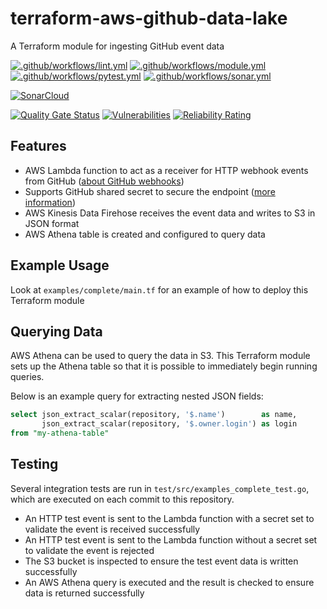 # terraform-aws-github-data-lake

A Terraform module for ingesting GitHub event data

[![.github/workflows/lint.yml](https://github.com/champ-oss/terraform-aws-github-data-lake/actions/workflows/lint.yml/badge.svg)](https://github.com/champ-oss/terraform-aws-github-data-lake/actions/workflows/lint.yml)
[![.github/workflows/module.yml](https://github.com/champ-oss/terraform-aws-github-data-lake/actions/workflows/module.yml/badge.svg)](https://github.com/champ-oss/terraform-aws-github-data-lake/actions/workflows/module.yml)
[![.github/workflows/pytest.yml](https://github.com/champ-oss/terraform-aws-github-data-lake/actions/workflows/pytest.yml/badge.svg)](https://github.com/champ-oss/terraform-aws-github-data-lake/actions/workflows/pytest.yml)
[![.github/workflows/sonar.yml](https://github.com/champ-oss/terraform-aws-github-data-lake/actions/workflows/sonar.yml/badge.svg)](https://github.com/champ-oss/terraform-aws-github-data-lake/actions/workflows/sonar.yml)

[![SonarCloud](https://sonarcloud.io/images/project_badges/sonarcloud-black.svg)](https://sonarcloud.io/summary/new_code?id=terraform-aws-github-data-lake_champ-oss)

[![Quality Gate Status](https://sonarcloud.io/api/project_badges/measure?project=terraform-aws-github-data-lake_champ-oss&metric=alert_status)](https://sonarcloud.io/summary/new_code?id=terraform-aws-github-data-lake_champ-oss)
[![Vulnerabilities](https://sonarcloud.io/api/project_badges/measure?project=terraform-aws-github-data-lake_champ-oss&metric=vulnerabilities)](https://sonarcloud.io/summary/new_code?id=terraform-aws-github-data-lake_champ-oss)
[![Reliability Rating](https://sonarcloud.io/api/project_badges/measure?project=terraform-aws-github-data-lake_champ-oss&metric=reliability_rating)](https://sonarcloud.io/summary/new_code?id=terraform-aws-github-data-lake_champ-oss)

## Features

- AWS Lambda function to act as a receiver for HTTP webhook events from
  GitHub ([about GitHub webhooks](https://docs.github.com/en/developers/webhooks-and-events/webhooks/about-webhooks))
- Supports GitHub shared secret to secure the
  endpoint ([more information](https://docs.github.com/en/developers/webhooks-and-events/webhooks/securing-your-webhooks))
- AWS Kinesis Data Firehose receives the event data and writes to S3 in JSON format
- AWS Athena table is created and configured to query data

## Example Usage

Look at `examples/complete/main.tf` for an example of how to deploy this Terraform module

## Querying Data

AWS Athena can be used to query the data in S3. This Terraform module sets up the Athena table so that it is possible to
immediately begin running queries.

Below is an example query for extracting nested JSON fields:

```sql
select json_extract_scalar(repository, '$.name')        as name,
       json_extract_scalar(repository, '$.owner.login') as login
from "my-athena-table"
```

## Testing

Several integration tests are run in `test/src/examples_complete_test.go`, which are executed on each commit to this
repository.

- An HTTP test event is sent to the Lambda function with a secret set to validate the event is received successfully
- An HTTP test event is sent to the Lambda function without a secret set to validate the event is rejected
- The S3 bucket is inspected to ensure the test event data is written successfully
- An AWS Athena query is executed and the result is checked to ensure data is returned successfully

